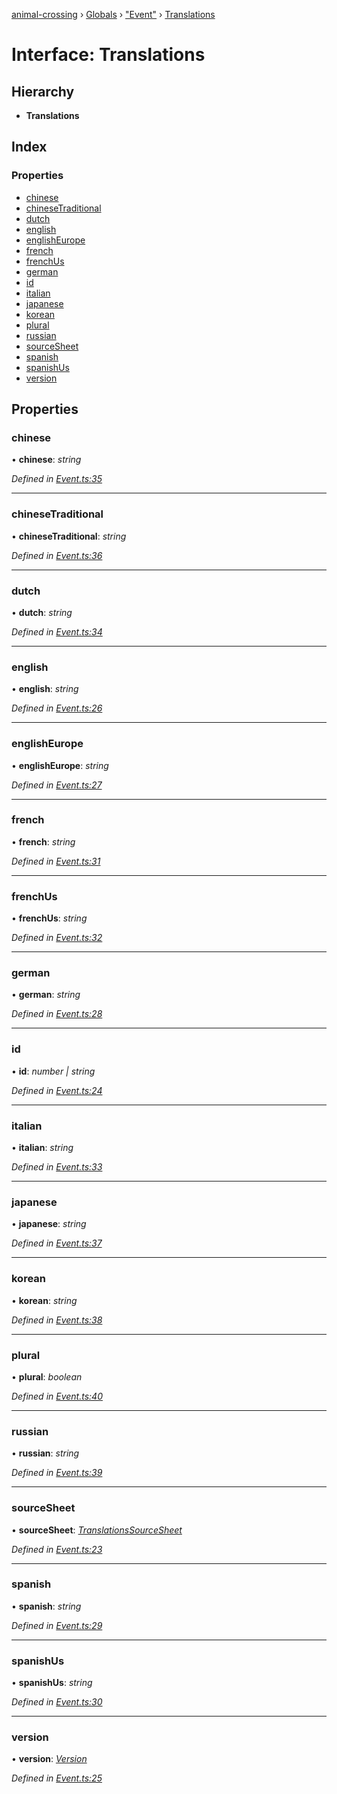[animal-crossing](../README.md) › [Globals](../globals.md) › ["Event"](../modules/_event_.md) › [Translations](_event_.translations.md)

# Interface: Translations

## Hierarchy

* **Translations**

## Index

### Properties

* [chinese](_event_.translations.md#chinese)
* [chineseTraditional](_event_.translations.md#chinesetraditional)
* [dutch](_event_.translations.md#dutch)
* [english](_event_.translations.md#english)
* [englishEurope](_event_.translations.md#englisheurope)
* [french](_event_.translations.md#french)
* [frenchUs](_event_.translations.md#frenchus)
* [german](_event_.translations.md#german)
* [id](_event_.translations.md#id)
* [italian](_event_.translations.md#italian)
* [japanese](_event_.translations.md#japanese)
* [korean](_event_.translations.md#korean)
* [plural](_event_.translations.md#plural)
* [russian](_event_.translations.md#russian)
* [sourceSheet](_event_.translations.md#sourcesheet)
* [spanish](_event_.translations.md#spanish)
* [spanishUs](_event_.translations.md#spanishus)
* [version](_event_.translations.md#version)

## Properties

###  chinese

• **chinese**: *string*

*Defined in [Event.ts:35](https://github.com/Norviah/animal-crossing/blob/26c21f5/module/types/Event.ts#L35)*

___

###  chineseTraditional

• **chineseTraditional**: *string*

*Defined in [Event.ts:36](https://github.com/Norviah/animal-crossing/blob/26c21f5/module/types/Event.ts#L36)*

___

###  dutch

• **dutch**: *string*

*Defined in [Event.ts:34](https://github.com/Norviah/animal-crossing/blob/26c21f5/module/types/Event.ts#L34)*

___

###  english

• **english**: *string*

*Defined in [Event.ts:26](https://github.com/Norviah/animal-crossing/blob/26c21f5/module/types/Event.ts#L26)*

___

###  englishEurope

• **englishEurope**: *string*

*Defined in [Event.ts:27](https://github.com/Norviah/animal-crossing/blob/26c21f5/module/types/Event.ts#L27)*

___

###  french

• **french**: *string*

*Defined in [Event.ts:31](https://github.com/Norviah/animal-crossing/blob/26c21f5/module/types/Event.ts#L31)*

___

###  frenchUs

• **frenchUs**: *string*

*Defined in [Event.ts:32](https://github.com/Norviah/animal-crossing/blob/26c21f5/module/types/Event.ts#L32)*

___

###  german

• **german**: *string*

*Defined in [Event.ts:28](https://github.com/Norviah/animal-crossing/blob/26c21f5/module/types/Event.ts#L28)*

___

###  id

• **id**: *number | string*

*Defined in [Event.ts:24](https://github.com/Norviah/animal-crossing/blob/26c21f5/module/types/Event.ts#L24)*

___

###  italian

• **italian**: *string*

*Defined in [Event.ts:33](https://github.com/Norviah/animal-crossing/blob/26c21f5/module/types/Event.ts#L33)*

___

###  japanese

• **japanese**: *string*

*Defined in [Event.ts:37](https://github.com/Norviah/animal-crossing/blob/26c21f5/module/types/Event.ts#L37)*

___

###  korean

• **korean**: *string*

*Defined in [Event.ts:38](https://github.com/Norviah/animal-crossing/blob/26c21f5/module/types/Event.ts#L38)*

___

###  plural

• **plural**: *boolean*

*Defined in [Event.ts:40](https://github.com/Norviah/animal-crossing/blob/26c21f5/module/types/Event.ts#L40)*

___

###  russian

• **russian**: *string*

*Defined in [Event.ts:39](https://github.com/Norviah/animal-crossing/blob/26c21f5/module/types/Event.ts#L39)*

___

###  sourceSheet

• **sourceSheet**: *[TranslationsSourceSheet](../enums/_event_.translationssourcesheet.md)*

*Defined in [Event.ts:23](https://github.com/Norviah/animal-crossing/blob/26c21f5/module/types/Event.ts#L23)*

___

###  spanish

• **spanish**: *string*

*Defined in [Event.ts:29](https://github.com/Norviah/animal-crossing/blob/26c21f5/module/types/Event.ts#L29)*

___

###  spanishUs

• **spanishUs**: *string*

*Defined in [Event.ts:30](https://github.com/Norviah/animal-crossing/blob/26c21f5/module/types/Event.ts#L30)*

___

###  version

• **version**: *[Version](../enums/_event_.version.md)*

*Defined in [Event.ts:25](https://github.com/Norviah/animal-crossing/blob/26c21f5/module/types/Event.ts#L25)*
